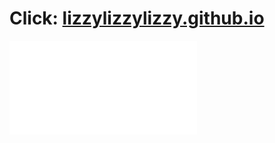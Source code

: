 # Click: [lizzylizzylizzy.github.io](https://lizzylizzylizzy.github.io/)
![zhuoli_cv](./zhuoli_cv.pdf)
